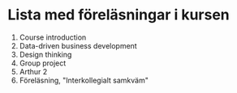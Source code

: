 # Lista med föreläsningar i kursen 
1. Course introduction
2. Data-driven business development
3. Design thinking
4. Group project
5. Arthur 2
6. Föreläsning, "Interkollegialt samkväm"
